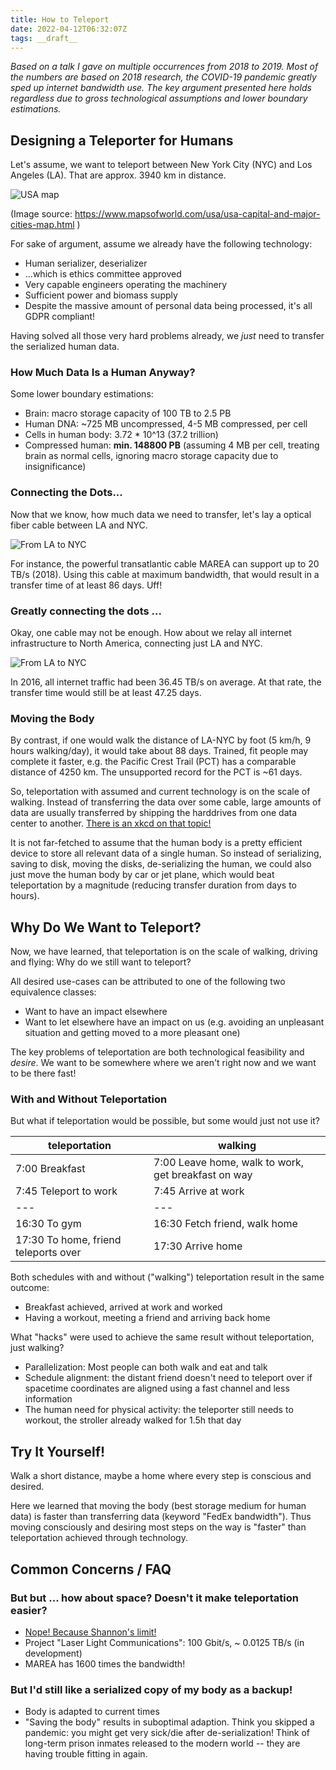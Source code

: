 ```yaml
---
title: How to Teleport
date: 2022-04-12T06:32:07Z
tags: __draft__
---
```


*Based on a talk I gave on multiple occurrences from 2018 to 2019.*
*Most of the numbers are based on 2018 research, the COVID-19 pandemic greatly sped up internet bandwidth use.*
*The key argument presented here holds regardless due to gross technological assumptions and lower boundary estimations.*

## Designing a Teleporter for Humans

Let's assume, we want to teleport between New York City (NYC) and Los Angeles (LA).
That are approx. 3940 km in distance.

![USA map](ext_img/usa_map.png)

(Image source: https://www.mapsofworld.com/usa/usa-capital-and-major-cities-map.html )

For sake of argument, assume we already have the following technology:

* Human serializer, deserializer
* ...which is ethics committee approved
* Very capable engineers operating the machinery
* Sufficient power and biomass supply
* Despite the massive amount of personal data being processed, it's all GDPR compliant!

Having solved all those very hard problems already, we *just* need to transfer the serialized human data.

### How Much Data Is a Human Anyway?

Some lower boundary estimations:

* Brain: macro storage capacity of 100 TB to 2.5 PB
* Human DNA: ~725 MB uncompressed, 4-5 MB compressed, per cell
* Cells in human body: 3.72 * 10^13 (37.2 trillion)
* Compressed human: **min. 148800 PB** (assuming 4 MB per cell, treating brain as normal cells, ignoring macro storage capacity due to insignificance)

### Connecting the Dots...

Now that we know, how much data we need to transfer, let's lay a optical fiber cable between LA and NYC.

![From LA to NYC](ext_img/usa_map_1cable.png)

For instance, the powerful transatlantic cable MAREA can support up to 20 TB/s (2018). Using this cable at maximum bandwidth, that would result in a transfer time of at least 86 days. Uff!

### Greatly connecting the dots ...

Okay, one cable may not be enough. How about we relay all internet infrastructure to North America, connecting just LA and NYC.

![From LA to NYC](ext_img/usa_map_allcables.png)

In 2016, all internet traffic had been 36.45 TB/s on average.
At that rate, the transfer time would still be at least 47.25 days.

### Moving the Body

By contrast, if one would walk the distance of LA-NYC by foot (5 km/h, 9 hours walking/day), it would take about 88 days.
Trained, fit people may complete it faster, e.g. the Pacific Crest Trail (PCT) has a comparable distance of 4250 km. The unsupported record for the PCT is ~61 days.

So, teleportation with assumed and current technology is on the scale of walking.
Instead of transferring the data over some cable, large amounts of data are usually transferred by shipping the harddrives from one data center to another. [There is an xkcd on that topic!](https://what-if.xkcd.com/31/)

It is not far-fetched to assume that the human body is a pretty efficient device to store all relevant data of a single human. So instead of serializing, saving to disk, moving the disks, de-serializing the human, we could also just move the human body by car or jet plane, which would beat teleportation by a magnitude (reducing transfer duration from days to hours).

## Why Do We Want to Teleport?

Now, we have learned, that teleportation is on the scale of walking, driving and flying:
Why do we still want to teleport?

All desired use-cases can be attributed to one of the following two equivalence classes:

* Want to have an impact elsewhere
* Want to let elsewhere have an impact on us (e.g. avoiding an unpleasant situation and getting moved to a more pleasant one)

The key problems of teleportation are both technological feasibility and *desire*.
We want to be somewhere where we aren't right now and we want to be there fast!

### With and Without Teleportation

But what if teleportation would be possible, but some would just not use it?

|teleportation|walking|
|---|---|
|7:00 Breakfast|7:00 Leave home, walk to work, get breakfast on way|
|7:45 Teleport to work|7:45 Arrive at work|
|---|---|
|16:30 To gym|16:30 Fetch friend, walk home|
|17:30 To home, friend teleports over|17:30 Arrive home|

Both schedules with and without ("walking") teleportation result in the same outcome:

* Breakfast achieved, arrived at work and worked
* Having a workout, meeting a friend and arriving back home

What "hacks" were used to achieve the same result without teleportation, just walking?

* Parallelization: Most people can both walk and eat and talk
* Schedule alignment: the distant friend doesn't need to teleport over if spacetime coordinates are aligned using a fast channel and less information
* The human need for physical activity: the teleporter still needs to workout, the stroller already walked for 1.5h that day

## Try It Yourself!

Walk a short distance, maybe a home where every step is conscious and desired.

Here we learned that moving the body (best storage medium for human data) is faster than transferring data (keyword "FedEx bandwidth"). Thus moving consciously and desiring most steps on the way is "faster" than teleportation achieved through technology.

## Common Concerns / FAQ

### But but ... how about space? Doesn't it make teleportation easier?

* [Nope! Because Shannon's limit!](https://en.wikipedia.org/wiki/Noisy-channel_coding_theorem) <!-- .element: class="fragment" -->
* Project "Laser Light Communications": 100 Gbit/s, ~ 0.0125 TB/s (in development) <!-- .element: class="fragment" -->
* MAREA has 1600 times the bandwidth!

### But I'd still like a serialized copy of my body as a backup!

* Body is adapted to current times
* "Saving the body" results in suboptimal adaption. Think you skipped a pandemic: you might get very sick/die after de-serialization! Think of long-term prison inmates released to the modern world -- they are having trouble fitting in again.

